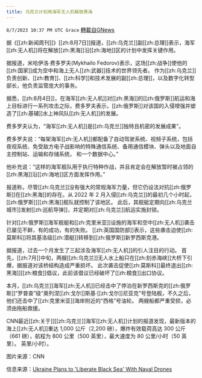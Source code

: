 ```yaml
---
title: 乌克兰计划用海军无人机解放黑海
---
```

`8/7/2023 10:37 PM UTC Grace` [轉載自GNews](https://gnews.org/articles/1533808)

据《[[zh:新闻周刊]]》[[zh:8月7日]]报道，[[zh:乌克兰]]副[[zh:总理]]表示，海军[[zh:无人机]]将在解放[[zh:黑海]]沿[[zh:海地]]区的计划中发挥关键作用。

据报道，米哈伊洛·费多罗夫(Mykhailo Fedorov)表示，这场[[zh:战争]]使他的[[zh:国家]]成为空中和海上无人[[zh:武器]]技术的世界领先者。 作为[[zh:乌克兰]]负责创新、[[zh:教育]]、[[zh:科学]]和技术发展的副[[zh:总理]]，以及数字化转型部长，他负责监管庞大的事务。

据悉，[[zh:8月4日]]，在海军[[zh:无人机]]对[[zh:黑海]]的[[zh:俄罗斯]]航运和海上目标进行一系列攻击之际，费多罗夫表示，[[zh:俄罗斯]]对该国的入侵增强并塑造了[[zh:基辅]]水上神风队[[zh:无人机]]的发展。

费多罗夫认为，“海军[[zh:无人机]]是[[zh:乌克兰]]独特且机密的发展成果”。

费多罗夫说：“每架海军[[zh:无人机]]都配备了自动驾驶系统、视频子系统，包括夜视系统、免受敌方电子战影响的特殊通信系统、备用通信模块、弹头以及地面自主控制站、运输和存储系统， 和一个数据中心。”

他补充说：“这样的海军舰队用于执行特种作战，并且肯定会在解放暂时被占领的[[zh:黑海]]沿[[zh:海地]]区方面发挥作用。”

报道称，尽管[[zh:乌克兰]]没有强大的常规海军力量，但它仍设法对抗[[zh:俄罗斯]]在[[zh:黑海]]的存在。从 2022 年 2 月入侵[[zh:乌克兰]]的最初几个小时起，[[zh:俄罗斯]][[zh:黑海]]舰队就控制了该地区。 此后，其舰艇定期向[[zh:乌克兰城市]]发射[[zh:巡航导弹]]，并定期对[[zh:乌克兰]]航运实施封锁。

针对[[zh:俄罗斯]]海军舰艇和[[zh:克里米亚]]设施的海军和空中[[zh:无人机]]袭击已屡见不鲜，有的成功，有的失败。 [[zh:英国国防部]]表示，这些袭击迫使[[zh:莫斯科]]将其基洛级[[zh:潜艇]]转移到[[zh:俄罗斯]]新罗西斯克港。

据报道，过去一个月发生了三起涉及海军[[zh:无人机]]的引人注目的行动。 首先，[[zh:7月]]中旬，两艘[[zh:乌克兰]]无人水上船只在[[zh:刻赤海峡]]大桥下引爆，据报道对该桥结构造成严重损坏。 此次袭击促使[[zh:莫斯科]]最终退出[[zh:黑海]][[zh:粮食]]倡议，此前该倡议已经破坏了[[zh:粮食]]出口协议。

本月，[[zh:乌克兰]]海军[[zh:无人机]]已经击中了停泊在新罗西斯克的[[zh:俄罗斯]]“罗普查”级“奥列涅[[zh:戈尔]]斯基·[[zh:戈尔]]尼亚克”号登陆舰，不久之后，他们还击中了[[zh:克里米亚]]海岸附近的“西格”号油轮。 两艘船都严重受损，必须由拖船救援。

 CNN最近[[zh:关于]][[zh:乌克兰]]海军[[zh:无人机]]计划的报道发现，最新版本的海上[[zh:无人机]]重达 1,000 公斤（2,200 磅），爆炸有效载荷高达 300 公斤（661 磅），航程为 800 公里（500 英里），最大速度为 80 公里/小时（50 英里）。 英里/小时）。

图片来源：CNN

信息来源：[Ukraine Plans to 'Liberate Black Sea' With Naval Drones](https://www.newsweek.com/ukraine-plans-liberate-black-sea-naval-drones-1817922)
